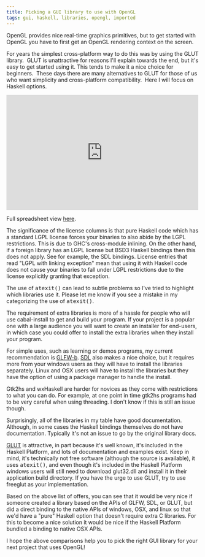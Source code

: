 ```yaml
---
title: Picking a GUI library to use with OpenGL
tags: gui, haskell, libraries, opengl, imported
---
```


OpenGL provides nice real-time graphics primitives, but to get started with OpenGL you have to first get an OpenGL rendering context on the screen.

For years the simplest cross-platform way to do this was by using the GLUT library. &nbsp;GLUT is unattractive for reasons I'll explain towards the end, but it's easy to get started using it.  This tends to make it a nice choice for beginners. &nbsp;These days there are many alternatives to GLUT for those of us who want simplicity and cross-platform compatibility. &nbsp;Here I will focus on Haskell options.

<iframe width='500' height='300' frameborder='0' src='https://spreadsheets.google.com/pub?hl=en&hl=en&key=0AhzGR3A_VvepdHBLTHg1UTdSYnpFOXY5MF9pYXdBbWc&single=true&gid=0&output=html&widget=true'></iframe>

Full spreadsheet view <a href="https://spreadsheets.google.com/pub?hl=en&hl=en&key=0AhzGR3A_VvepdHBLTHg1UTdSYnpFOXY5MF9pYXdBbWc&single=true&gid=0&output=html">here</a>.

The significance of the license columns is that pure Haskell code which has a standard LGPL license forces your binaries to also abide by the LGPL restrictions.  This is due to GHC's cross-module inlining.  On the other hand, if a foreign library has an LGPL license but BSD3 Haskell bindings then this does not apply.  See for example, the SDL bindings.  License entries that read "LGPL with linking exception" mean that using it with Haskell code does not cause your binaries to fall under LGPL restrictions due to the license explicitly granting that exception.

The use of <tt>atexit()</tt> can lead to subtle problems so I've tried to highlight which libraries use it.  Please let me know if you see a mistake in my categorizing the use of <tt>atexit()</tt>.

The requirement of extra libraries is more of a hassle for people who will use cabal-install to get and build your program.  If your project is a popular one with a large audience you will want to create an installer for end-users, in which case you could offer to install the extra libraries when they install your program.

For simple uses, such as learning or demos programs, my current recommendation is <a href="http://hackage.haskell.org/package/GLFW-b">GLFW-b</a>.  <a href="http://hackage.haskell.org/package/SDL">SDL</a> also makes a nice choice, but it requires more from your windows users as they will have to install the libraries separately.  Linux and OSX users will have to install the libraries but they have the option of using a package manager to handle the install.

Gtk2hs and wxHaskell are harder for novices as they come with restrictions to what you can do.  For example, at one point in time gtk2hs programs had to be very careful when using threading.  I don't know if this is still an issue though.

Surprisingly, all of the libraries in my table have good documentation.  Although, in some cases the Haskell bindings themselves do not have documentation. Typically it's not an issue to go by the original library docs.

<a href="http://hackage.haskell.org/package/GLUT">GLUT</a> is attractive, in part because it's well known, it's included in the Haskell Platform, and lots of documentation and examples exist.  Keep in mind, it's technically not free software (although the source is available), it uses <tt>atexit()</tt>, and even though it's included in the Haskell Platform windows users will still need to download glut32.dll and install it in their application build directory.  If you have the urge to use GLUT, try to use freeglut as your implementation.

Based on the above list of offers, you can see that it would be very nice if someone created a library based on the APIs of GLFW, SDL, or GLUT, but did a direct binding to the native APIs of windows, OSX, and linux so that we'd have a "pure" Haskell option that doesn't require extra C libraries.  For this to become a nice solution it would be nice if the Haskell Platform bundled a binding to native OSX APIs.

I hope the above comparisons help you to pick the right GUI library for your next project that uses OpenGL!
